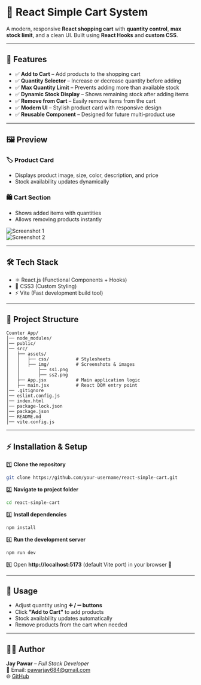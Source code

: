 # 🛒 React Simple Cart System

A modern, responsive **React shopping cart** with **quantity control**, **max stock limit**, and a clean UI. Built using **React Hooks** and **custom CSS**.

---

## 🚀 Features

- ✅ **Add to Cart** – Add products to the shopping cart  
- ✅ **Quantity Selector** – Increase or decrease quantity before adding  
- ✅ **Max Quantity Limit** – Prevents adding more than available stock  
- ✅ **Dynamic Stock Display** – Shows remaining stock after adding items  
- ✅ **Remove from Cart** – Easily remove items from the cart  
- ✅ **Modern UI** – Stylish product card with responsive design  
- ✅ **Reusable Component** – Designed for future multi-product use  

---

## 🖼️ Preview

### 🏷️ Product Card
- Displays product image, size, color, description, and price  
- Stock availability updates dynamically  

### 🛍️ Cart Section
- Shows added items with quantities  
- Allows removing products instantly  

![Screenshot 1](../src/assets/img/ss1.png)  
![Screenshot 2](../src/assets/img/ss2.png)  

---

## 🛠️ Tech Stack

- ⚛️ React.js (Functional Components + Hooks)  
- 🎨 CSS3 (Custom Styling)  
- ⚡ Vite (Fast development build tool)  

---

## 📂 Project Structure

```
Counter App/
│── node_modules/
│── public/
│── src/
│   ├── assets/
│   │   ├── css/          # Stylesheets
│   │   ├── img/          # Screenshots & images
│   │       ├── ss1.png
│   │       ├── ss2.png
│   ├── App.jsx           # Main application logic
│   ├── main.jsx          # React DOM entry point
│── .gitignore
│── eslint.config.js
│── index.html
│── package-lock.json
│── package.json
│── README.md
│── vite.config.js
```

---

## ⚡ Installation & Setup

1️⃣ **Clone the repository**  
```bash
git clone https://github.com/your-username/react-simple-cart.git
```

2️⃣ **Navigate to project folder**  
```bash
cd react-simple-cart
```

3️⃣ **Install dependencies**  
```bash
npm install
```

4️⃣ **Run the development server**  
```bash
npm run dev
```

5️⃣ Open **http://localhost:5173** (default Vite port) in your browser 🚀  

---

## 📝 Usage

- Adjust quantity using **➕ / ➖ buttons**  
- Click **"Add to Cart"** to add products  
- Stock availability updates automatically  
- Remove products from the cart when needed  

---

## 👨‍💻 Author

**Jay Pawar** – *Full Stack Developer*  
📧 Email: pawarjay684@gmail.com  
🌐 [GitHub](https://github.com/jaypawar12)
